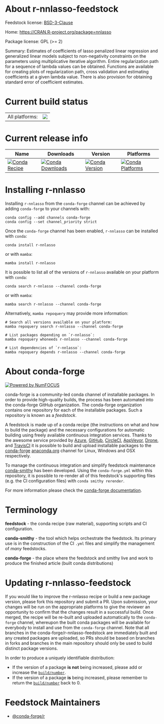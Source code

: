 About r-nnlasso-feedstock
=========================

Feedstock license: [BSD-3-Clause](https://github.com/conda-forge/r-nnlasso-feedstock/blob/main/LICENSE.txt)

Home: https://CRAN.R-project.org/package=nnlasso

Package license: GPL (>= 2)

Summary: Estimates of coefficients of lasso penalized linear regression and generalized linear models subject to non-negativity constraints on the parameters using multiplicative iterative algorithm. Entire regularization path for a sequence of lambda values can be obtained. Functions are available for creating plots of regularization path, cross validation and estimating coefficients at a given lambda value. There is also provision for obtaining standard error of coefficient estimates.

Current build status
====================


<table><tr><td>All platforms:</td>
    <td>
      <a href="https://dev.azure.com/conda-forge/feedstock-builds/_build/latest?definitionId=2305&branchName=main">
        <img src="https://dev.azure.com/conda-forge/feedstock-builds/_apis/build/status/r-nnlasso-feedstock?branchName=main">
      </a>
    </td>
  </tr>
</table>

Current release info
====================

| Name | Downloads | Version | Platforms |
| --- | --- | --- | --- |
| [![Conda Recipe](https://img.shields.io/badge/recipe-r--nnlasso-green.svg)](https://anaconda.org/conda-forge/r-nnlasso) | [![Conda Downloads](https://img.shields.io/conda/dn/conda-forge/r-nnlasso.svg)](https://anaconda.org/conda-forge/r-nnlasso) | [![Conda Version](https://img.shields.io/conda/vn/conda-forge/r-nnlasso.svg)](https://anaconda.org/conda-forge/r-nnlasso) | [![Conda Platforms](https://img.shields.io/conda/pn/conda-forge/r-nnlasso.svg)](https://anaconda.org/conda-forge/r-nnlasso) |

Installing r-nnlasso
====================

Installing `r-nnlasso` from the `conda-forge` channel can be achieved by adding `conda-forge` to your channels with:

```
conda config --add channels conda-forge
conda config --set channel_priority strict
```

Once the `conda-forge` channel has been enabled, `r-nnlasso` can be installed with `conda`:

```
conda install r-nnlasso
```

or with `mamba`:

```
mamba install r-nnlasso
```

It is possible to list all of the versions of `r-nnlasso` available on your platform with `conda`:

```
conda search r-nnlasso --channel conda-forge
```

or with `mamba`:

```
mamba search r-nnlasso --channel conda-forge
```

Alternatively, `mamba repoquery` may provide more information:

```
# Search all versions available on your platform:
mamba repoquery search r-nnlasso --channel conda-forge

# List packages depending on `r-nnlasso`:
mamba repoquery whoneeds r-nnlasso --channel conda-forge

# List dependencies of `r-nnlasso`:
mamba repoquery depends r-nnlasso --channel conda-forge
```


About conda-forge
=================

[![Powered by
NumFOCUS](https://img.shields.io/badge/powered%20by-NumFOCUS-orange.svg?style=flat&colorA=E1523D&colorB=007D8A)](https://numfocus.org)

conda-forge is a community-led conda channel of installable packages.
In order to provide high-quality builds, the process has been automated into the
conda-forge GitHub organization. The conda-forge organization contains one repository
for each of the installable packages. Such a repository is known as a *feedstock*.

A feedstock is made up of a conda recipe (the instructions on what and how to build
the package) and the necessary configurations for automatic building using freely
available continuous integration services. Thanks to the awesome service provided by
[Azure](https://azure.microsoft.com/en-us/services/devops/), [GitHub](https://github.com/),
[CircleCI](https://circleci.com/), [AppVeyor](https://www.appveyor.com/),
[Drone](https://cloud.drone.io/welcome), and [TravisCI](https://travis-ci.com/)
it is possible to build and upload installable packages to the
[conda-forge](https://anaconda.org/conda-forge) [anaconda.org](https://anaconda.org/)
channel for Linux, Windows and OSX respectively.

To manage the continuous integration and simplify feedstock maintenance
[conda-smithy](https://github.com/conda-forge/conda-smithy) has been developed.
Using the ``conda-forge.yml`` within this repository, it is possible to re-render all of
this feedstock's supporting files (e.g. the CI configuration files) with ``conda smithy rerender``.

For more information please check the [conda-forge documentation](https://conda-forge.org/docs/).

Terminology
===========

**feedstock** - the conda recipe (raw material), supporting scripts and CI configuration.

**conda-smithy** - the tool which helps orchestrate the feedstock.
                   Its primary use is in the construction of the CI ``.yml`` files
                   and simplify the management of *many* feedstocks.

**conda-forge** - the place where the feedstock and smithy live and work to
                  produce the finished article (built conda distributions)


Updating r-nnlasso-feedstock
============================

If you would like to improve the r-nnlasso recipe or build a new
package version, please fork this repository and submit a PR. Upon submission,
your changes will be run on the appropriate platforms to give the reviewer an
opportunity to confirm that the changes result in a successful build. Once
merged, the recipe will be re-built and uploaded automatically to the
`conda-forge` channel, whereupon the built conda packages will be available for
everybody to install and use from the `conda-forge` channel.
Note that all branches in the conda-forge/r-nnlasso-feedstock are
immediately built and any created packages are uploaded, so PRs should be based
on branches in forks and branches in the main repository should only be used to
build distinct package versions.

In order to produce a uniquely identifiable distribution:
 * If the version of a package **is not** being increased, please add or increase
   the [``build/number``](https://docs.conda.io/projects/conda-build/en/latest/resources/define-metadata.html#build-number-and-string).
 * If the version of a package **is** being increased, please remember to return
   the [``build/number``](https://docs.conda.io/projects/conda-build/en/latest/resources/define-metadata.html#build-number-and-string)
   back to 0.

Feedstock Maintainers
=====================

* [@conda-forge/r](https://github.com/conda-forge/r/)

